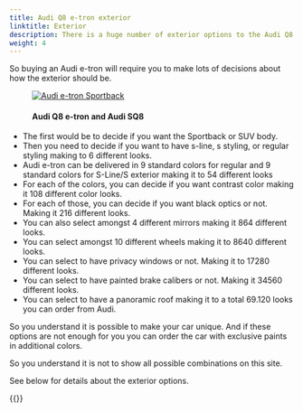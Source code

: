 ```yaml
---
title: Audi Q8 e-tron exterior
linktitle: Exterior
description: There is a huge number of exterior options to the Audi Q8 e-tron. Paint colors, body shapes, wheels, paint styles, different optics, color in grille,  mirror types, and many more options making it possible to have more than 50.000 different exterior designs. 
weight: 4
---
```

<!-- markdownlint-disable MD033 -->

So buying an Audi e-tron will require you to make lots of decisions about how the exterior should be.

<figure>
    <a href="https://media.electrichasgoneaudi.net/multimedia/models/q8-e-tron/exterior/q8exterior.jpg">
        <img src="https://media.electrichasgoneaudi.net/multimedia/models/q8-e-tron/exterior/q8exterior_st.jpg"
        alt="Audi e-tron Sportback" title="Audi e-tron Sportback">
    </a>
    <figcaption><h4>Audi Q8 e-tron and Audi SQ8</h4></figcaption>
</figure>

- The first would be to decide if you want the Sportback or SUV body.
- Then you need to decide if you want to have s-line, s styling, or regular styling making to 6 different looks.
- Audi e-tron can be delivered in 9 standard colors for regular and 9 standard colors for S-Line/S exterior making it to 54 different looks
- For each of the colors, you can decide if you want contrast color making it 108 different color looks.
- For each of those, you can decide if you want black optics or not. Making it 216 different looks.
- You can also select amongst 4 different mirrors making it 864 different looks.
- You can select amongst 10 different wheels making it to 8640 different looks.
- You can select to have privacy windows or not. Making it to 17280 different looks.
- You can select to have painted brake calibers or not. Making it 34560 different looks.
- You can select to have a panoramic roof making it to a total 69.120 looks you can order from Audi.

So you understand it is possible to make your car unique. And if these options are not enough for you you can order the car with exclusive paints in additional colors.

So you understand it is not to show all possible combinations on this site.

See below for details about the exterior options.

{{<children description="true" />}}
